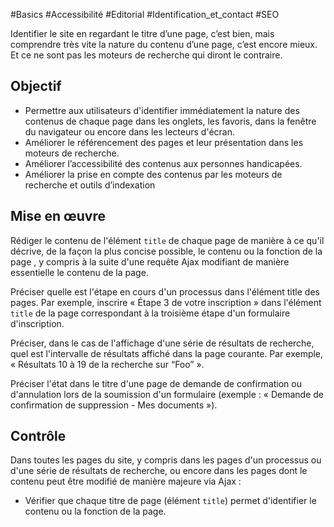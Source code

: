 
#Basics #Accessibilité #Editorial #Identification_et_contact #SEO

Identifier le site en regardant le titre d’une page, c’est bien, mais comprendre très vite la nature du contenu d’une page, c’est encore mieux. Et ce ne sont pas les moteurs de recherche qui diront le contraire.

Objectif
--------

*   Permettre aux utilisateurs d'identifier immédiatement la nature des contenus de chaque page dans les onglets, les favoris, dans la fenêtre du navigateur ou encore dans les lecteurs d'écran.
*   Améliorer le référencement des pages et leur présentation dans les moteurs de recherche.
*   Améliorer l’accessibilité des contenus aux personnes handicapées.
*   Améliorer la prise en compte des contenus par les moteurs de recherche et outils d’indexation

Mise en œuvre
-------------

Rédiger le contenu de l'élément `title` de chaque page de manière à ce qu'il décrive, de la façon la plus concise possible, le contenu ou la fonction de la page , y compris à la suite d'une requête Ajax modifiant de manière essentielle le contenu de la page.

Préciser quelle est l'étape en cours d'un processus dans l'élément title des pages. Par exemple, inscrire « Étape 3 de votre inscription » dans l'élément `title` de la page correspondant à la troisième étape d'un formulaire d'inscription.

Préciser, dans le cas de l'affichage d'une série de résultats de recherche, quel est l'intervalle de résultats affiché dans la page courante. Par exemple, « Résultats 10 à 19 de la recherche sur “Foo” ».

Préciser l'état dans le titre d'une page de demande de confirmation ou d'annulation lors de la soumission d'un formulaire (exemple : « Demande de confirmation de suppression - Mes documents »).

Contrôle
--------

Dans toutes les pages du site, y compris dans les pages d'un processus ou d'une série de résultats de recherche, ou encore dans les pages dont le contenu peut être modifié de manière majeure via Ajax :

*   Vérifier que chaque titre de page (élément `title`) permet d'identifier le contenu ou la fonction de la page.

